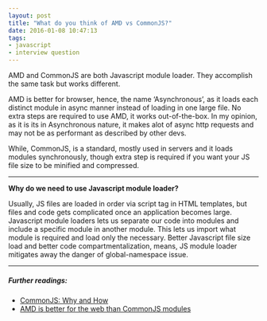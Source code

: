 ```yaml
---
layout: post
title: "What do you think of AMD vs CommonJS?"
date: 2016-01-08 10:47:13
tags:
- javascript
- interview question
---
```


AMD and CommonJS are both Javascript module loader. They accomplish the same task but works different.

AMD is better for browser, hence, the name ‘Asynchronous’, as it loads each distinct module in async manner instead of loading in one large file. No extra steps are required to use AMD, it works out-of-the-box. In my opinion, as it is its in Asynchronous nature, it makes alot of async http requests and may not be as performant as described by other devs.

While, CommonJS, is a standard, mostly used in servers and it loads modules synchronously, though extra step is required if you want your JS file size to be minified and compressed.

-----

**Why do we need to use Javascript module loader?**

Usually, JS files are loaded in order via script tag in HTML templates, but files and code gets complicated once an application becomes large. Javascript module loaders lets us separate our code into modules and include a specific module in another module. This lets us import what module is required and load only the necessary. Better Javascript file size load and better code compartmentalization, means, JS module loader mitigates away the danger of global-namespace issue.

-----

##### **Further readings:**

- [CommonJS: Why and How](http://0fps.net/2013/01/22/commonjs-why-and-how/)
- [AMD is better for the web than CommonJS modules](http://blog.millermedeiros.com/amd-is-better-for-the-web-than-commonjs-modules/)
